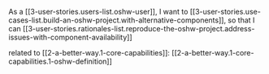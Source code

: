 
As a [[3-user-stories.users-list.oshw-user]],
I want to [[3-user-stories.use-cases-list.build-an-oshw-project.with-alternative-components]],
so that I can [[3-user-stories.rationales-list.reproduce-the-oshw-project.address-issues-with-component-availability]]

related to [[2-a-better-way.1-core-capabilities]]: [[2-a-better-way.1-core-capabilities.1-oshw-definition]]
